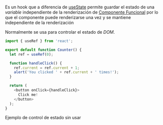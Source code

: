 Es un hook que a diferencia de [useState](useState.md) permite guardar el estado de una *variable* independiente de la renderización de [Componente Funcional](..\Componente%20Funcional.md) por lo que el componente puede renderizarse una vez y se mantiene independiente de la renderización

Normalmente se usa para controlar el estado de *DOM*.

````javascript
import { useRef } from 'react';

export default function Counter() {
  let ref = useRef(0);

  function handleClick() {
    ref.current = ref.current + 1;
    alert('You clicked ' + ref.current + ' times!');
  }

  return (
    <button onClick={handleClick}>
      Click me!
    </button>
  );
}
````

Ejemplo de control de estado sin usar
